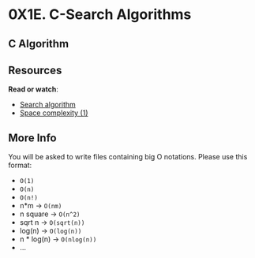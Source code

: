 # 0X1E. C-Search Algorithms
## C Algorithm

<div class="panel panel-default" id="project-description">
  <div class="panel-body">
    <h2>Resources</h2>

<p><strong>Read or watch</strong>:</p>

<ul>
<li><a href="/rltoken/ap2kuRv8qrUMyQ0-MY3EXw" title="Search algorithm" target="_blank">Search algorithm</a> </li>
<li><a href="/rltoken/QK9ENdoTyqGs0d4_M3XE3g" title="Space complexity (1)" target="_blank">Space complexity (1)</a> </li>
</ul>


<h2>More Info</h2>

<p>You will be asked to write files containing big O notations. Please use this format:</p>

<ul>
<li><code>O(1)</code></li>
<li><code>O(n)</code></li>
<li><code>O(n!)</code></li>
<li>n*m -&gt; <code>O(nm)</code></li>
<li>n square -&gt; <code>O(n^2)</code></li>
<li>sqrt n -&gt; <code>O(sqrt(n))</code></li>
<li>log(n) -&gt; <code>O(log(n))</code></li>
<li>n * log(n) -&gt; <code>O(nlog(n))</code></li>
<li>…</li>
</ul>

  </div>
</div>
